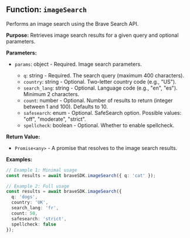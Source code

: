 ## Function: `imageSearch`

Performs an image search using the Brave Search API.

**Purpose:**
Retrieves image search results for a given query and optional parameters.

**Parameters:**
- `params`: object<ImageSearchParams> - Required. Image search parameters.
  - `q`: string - Required. The search query (maximum 400 characters).
  - `country`: string - Optional. Two-letter country code (e.g., "US").
  - `search_lang`: string - Optional. Language code (e.g., "en", "es"). Minimum 2 characters.
  - `count`: number - Optional. Number of results to return (integer between 1 and 100). Defaults to 10.
  - `safesearch`: enum<SafeSearchOption> - Optional. SafeSearch option. Possible values: "off", "moderate", "strict".
  - `spellcheck`: boolean - Optional. Whether to enable spellcheck.

**Return Value:**
- `Promise<any>` - A promise that resolves to the image search results.

**Examples:**
```typescript
// Example 1: Minimal usage
const results = await braveSDK.imageSearch({ q: 'cat' });

// Example 2: Full usage
const results = await braveSDK.imageSearch({
  q: 'dogs',
  country: 'UK',
  search_lang: 'fr',
  count: 50,
  safesearch: 'strict',
  spellcheck: false
});
```